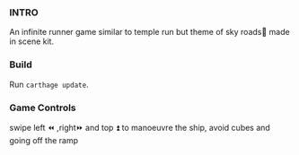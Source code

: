 ### INTRO
An infinite runner game similar to temple run but theme of sky roads🚀 made in scene kit.

### Build

Run `carthage update`.

### Game Controls
swipe left ⏪ ,right⏩ and top ⏫ to manoeuvre the ship, avoid cubes and going off the ramp

